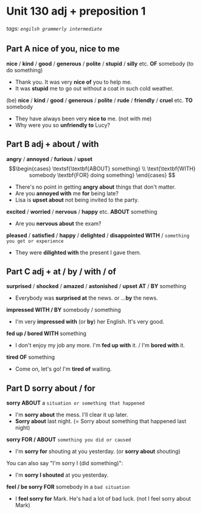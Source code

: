 # Unit 130 adj + preposition 1

###### tags: `engilsh grammerly intermediate`

## Part A nice of you, nice to me

**nice** / **kind** / **good** / **generous** / **polite** / **stupid** / **silly** etc. **OF** somebody (to do something)

- Thank you. It was very **nice of** you to help me.
- It was **stupid** me to go out without a coat in such cold weather.

(be) **nice** / **kind** / **good** / **generous** / **polite** / **rude** / **friendly** / **cruel** etc. **TO** somebody

- They have always been very **nice to** me. (not with me)
- Why were you so **unfriendly to** Lucy?

## Part B adj + **about / with**

**angry** / **annoyed** / **furious** / **upset**  $$\begin{cases}
    \textsf{\textbf{ABOUT} something} \\
    \text{\textbf{WITH} somebody \textbf{FOR} doing something}
\end{cases}
$$

- There's no point in getting **angry about** things that don't matter.
- Are you **annoyed with** me **for** being late?
- Lisa is **upset about** not being invited to the party.

**excited** / **worried** / **nervous** / **happy** etc. **ABOUT** something

- Are you **nervous about** the exam?

**pleased** / **satisfied** / **happy** / **delighted** / **disappointed WITH** / `something you get or experience`

- They were **dilighted with** the present I gave them.

## Part C adj + at / by / with / of

**surprised** / **shocked** / **amazed** / **astonished** / **upset** **AT** / **BY** something

- Everybody was **surprised at** the news. or ...**by** the news.

**impressed WITH / BY** somebody / something

- I'm very **impressed with** (or **by**) her English. It's very good.

**fed up / bored WITH** something

- I don't enjoy my job any more. I'm **fed up with** it. / I'm **bored with** it.

**tired OF** something

- Come on, let's go! I'm **tired of** waiting.

## Part D sorry about / for

**sorry ABOUT** a `situation or something that happened`

- I'm **sorry about** the mess. I'll clear it up later.
- **Sorry about** last night. (= Sorry about something that happened last night)

**sorry FOR / ABOUT** `something you did or caused`

- I'm **sorry for** shouting at you yesterday. (or **sorry about** shouting)

You can also say "I'm sorry I (did something)":

- I'm **sorry I shouted** at you yesterday.

**feel / be sorry FOR** somebody in a `bad situation`

- I **feel sorry for** Mark. He's had a lot of bad luck. (not I feel sorry about Mark)
